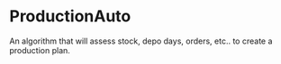 # ProductionAuto
An algorithm that will assess stock, depo days, orders, etc.. to create a production plan.
